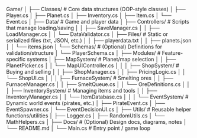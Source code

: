 Game/
│
├── Classes/                    # Core data structures (OOP-style classes)
│   ├── Player.cs
│   ├── Planet.cs
│   ├── Inventory.cs
│   ├── Item.cs
│   └── Event.cs
│
├── Data/                       # Game and player data
│   ├── Controllers/            # Scripts that manage loading/saving
│   │   ├── SaveManager.cs
│   │   ├── LoadManager.cs
│   │   └── DataValidator.cs
│   ├── Files/                  # Static or serialized files (txt, JSON, etc.)
│   │   ├── playerdata.txt
│   │   ├── planets.json
│   │   └── items.json
│   └── Schemas/                # (Optional) Definitions for validation/structure
│       └── PlayerSchema.cs
│
├── Modules/                    # Feature-specific systems
│   ├── MapSystem/              # Planet/map selection
│   │   ├── PlanetPicker.cs
│   │   └── MapUIController.cs
│   │
│   ├── ShopSystem/             # Buying and selling
│   │   ├── ShopManager.cs
│   │   ├── PricingLogic.cs
│   │   └── ShopUI.cs
│   │
│   ├── FurnaceSystem/          # Smelting ores
│   │   ├── FurnaceManager.cs
│   │   ├── SmeltQueue.cs
│   │   └── OreDefinitions.cs
│   │
│   ├── InventorySystem/        # Managing items and tools
│   │   ├── InventoryManager.cs
│   │   └── ItemDatabase.cs
│   │
│   └── EventSystem/            # Dynamic world events (pirates, etc.)
│       ├── PirateEvent.cs
│       ├── EventSpawner.cs
│       └── EventDecisionUI.cs
│
├── Utils/                      # Reusable helper functions/utilities
│   ├── Logger.cs
│   ├── RandomUtils.cs
│   └── MathHelpers.cs
│
├── Docs/                       # (Optional) Design docs, diagrams, notes
│   └── README.md
│
└── Main.cs                     # Entry point / game loop
